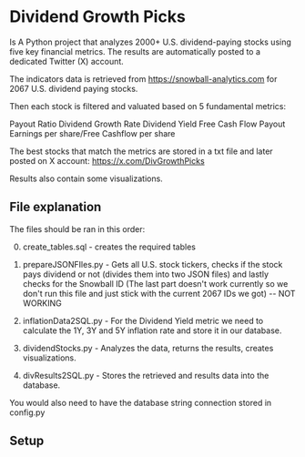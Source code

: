 # Dividend Growth Picks

Is A Python project that analyzes 2000+ U.S. dividend-paying stocks using five key financial metrics. The results are automatically posted to a dedicated Twitter (X) account.

The indicators data is retrieved from https://snowball-analytics.com for 2067 U.S. dividend paying stocks. 

Then each stock is filtered and valuated based on 5 fundamental metrics:

Payout Ratio
Dividend Growth Rate
Dividend Yield
Free Cash Flow Payout
Earnings per share/Free Cashflow per share

The best stocks that match the metrics are stored in a txt file and later posted on X account: https://x.com/DivGrowthPicks

Results also contain some visualizations. 

## File explanation

The files should be ran in this order:

0. create_tables.sql - creates the required tables

1. prepareJSONFIles.py - Gets all U.S. stock tickers, checks if the stock pays dividend or not (divides them into two JSON files) and lastly checks for the Snowball ID (The last part doesn't work currently so we don't run this file and just stick with the current 2067 IDs we got) -- NOT WORKING
2. inflationData2SQL.py - For the Dividend Yield metric we need to calculate the 1Y, 3Y and 5Y inflation rate and store it in our database.
3. dividendStocks.py - Analyzes the data, returns the results, creates visualizations.
4. divResults2SQL.py - Stores the retrieved and results data into the database.

You would also need to have the database string connection stored in config.py

## Setup




